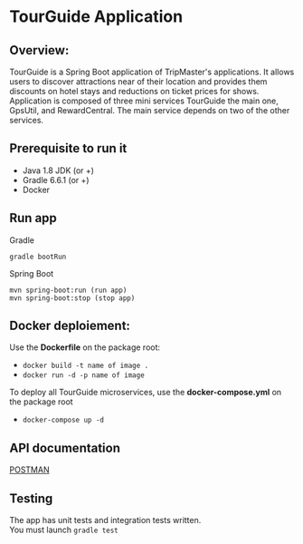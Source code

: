 # TourGuide Application

## Overview:
TourGuide is a Spring Boot application of TripMaster's applications. It allows users to discover attractions near of their location and provides them discounts on hotel stays and reductions on ticket prices for shows.
Application is composed of three mini services TourGuide the main one, GpsUtil, and RewardCentral.
The main service depends on two of the other services.

## Prerequisite to run it

- Java 1.8 JDK (or +)
- Gradle 6.6.1 (or +)
- Docker

## Run app

Gradle
```
gradle bootRun
```

Spring Boot
```
mvn spring-boot:run (run app)
mvn spring-boot:stop (stop app)
```

## Docker deploiement:

Use the **Dockerfile** on the package root:
- `docker build -t name of image .`
- `docker run -d -p name of image`

To deploy all TourGuide microservices, use the **docker-compose.yml** on the package root

- `docker-compose up -d`

## API documentation

[POSTMAN](https://documenter.getpostman.com/view/11619210/TVzXBaa9)

## Testing

The app has unit tests and integration tests written. <br/>
You must launch `gradle test`
